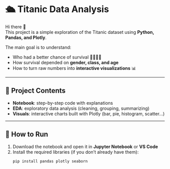 # 🛳️ Titanic Data Analysis

Hi there 👋  
This project is a simple exploration of the Titanic dataset using **Python, Pandas, and Plotly**.

The main goal is to understand:
- Who had a better chance of survival 🧍‍♀️🧍‍♂️  
- How survival depended on **gender, class, and age**  
- How to turn raw numbers into **interactive visualizations** 📊  

---

## 📂 Project Contents
- **Notebook**: step-by-step code with explanations  
- **EDA**: exploratory data analysis (cleaning, grouping, summarizing)  
- **Visuals**: interactive charts built with Plotly (bar, pie, histogram, scatter...)  

---

## 🚀 How to Run
1. Download the notebook and open it in **Jupyter Notebook** or **VS Code**  
2. Install the required libraries (if you don’t already have them):  
   ```bash
   pip install pandas plotly seaborn
